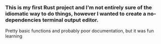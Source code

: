 ### This is my first Rust project and I'm not entirely sure of the idiomatic way to do things, however I wanted to create a no-dependencies terminal output editor.

Pretty basic functions and probably poor documentation, but it was fun learning
